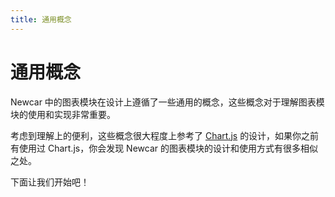 ```yaml
---
title: 通用概念
---
```


# 通用概念

Newcar 中的图表模块在设计上遵循了一些通用的概念，这些概念对于理解图表模块的使用和实现非常重要。

考虑到理解上的便利，这些概念很大程度上参考了 [Chart.js](https://www.chartjs.org/) 的设计，如果你之前有使用过 Chart.js，你会发现 Newcar 的图表模块的设计和使用方式有很多相似之处。

下面让我们开始吧！
